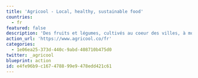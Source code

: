 ```yaml
---
title: 'Agricool - Local, healthy, sustainable food'
countries:
  - fr
featured: false
description: 'Des fruits et légumes, cultivés au coeur des villes, à moins de 15km de leur lieu de consommation. Frais, locaux, sans pesticides.'
action_url: 'https://www.agricool.co/fr'
categories:
  - 1e06ea25-373d-440c-9abd-408710b475d0
twitter: _agricool
blueprint: action
id: e4fe96b9-c167-4788-99e9-478edd421c61
---
```

